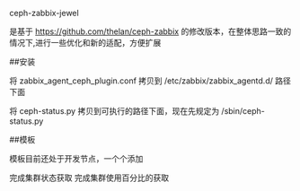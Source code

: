 ceph-zabbix-jewel

是基于 https://github.com/thelan/ceph-zabbix 的修改版本，在整体思路一致的情况下,进行一些优化和新的适配，方便扩展

##安装

将 zabbix_agent_ceph_plugin.conf 拷贝到 /etc/zabbix/zabbix_agentd.d/ 路径下面



将 ceph-status.py 拷贝到可执行的路径下面，现在先规定为 /sbin/ceph-status.py

##模板

模板目前还处于开发节点，一个个添加

完成集群状态获取
完成集群使用百分比的获取

